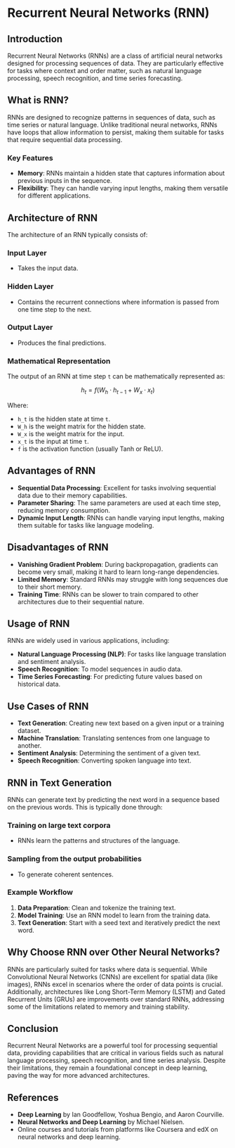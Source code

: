 # Recurrent Neural Networks (RNN)

## Introduction

Recurrent Neural Networks (RNNs) are a class of artificial neural networks designed for processing sequences of data. They are particularly effective for tasks where context and order matter, such as natural language processing, speech recognition, and time series forecasting.

## What is RNN?

RNNs are designed to recognize patterns in sequences of data, such as time series or natural language. Unlike traditional neural networks, RNNs have loops that allow information to persist, making them suitable for tasks that require sequential data processing.

### Key Features

* **Memory**: RNNs maintain a hidden state that captures information about previous inputs in the sequence.
* **Flexibility**: They can handle varying input lengths, making them versatile for different applications.

## Architecture of RNN

The architecture of an RNN typically consists of:

### Input Layer

* Takes the input data.

### Hidden Layer

* Contains the recurrent connections where information is passed from one time step to the next.

### Output Layer

* Produces the final predictions.

### Mathematical Representation

The output of an RNN at time step `t` can be mathematically represented as:

$$h_t = f(W_h \cdot h_{t-1} + W_x \cdot x_t)$$

Where:

* `h_t` is the hidden state at time `t`.
* `W_h` is the weight matrix for the hidden state.
* `W_x` is the weight matrix for the input.
* `x_t` is the input at time `t`.
* `f` is the activation function (usually Tanh or ReLU).

## Advantages of RNN

* **Sequential Data Processing**: Excellent for tasks involving sequential data due to their memory capabilities.
* **Parameter Sharing**: The same parameters are used at each time step, reducing memory consumption.
* **Dynamic Input Length**: RNNs can handle varying input lengths, making them suitable for tasks like language modeling.

## Disadvantages of RNN

* **Vanishing Gradient Problem**: During backpropagation, gradients can become very small, making it hard to learn long-range dependencies.
* **Limited Memory**: Standard RNNs may struggle with long sequences due to their short memory.
* **Training Time**: RNNs can be slower to train compared to other architectures due to their sequential nature.

## Usage of RNN

RNNs are widely used in various applications, including:

* **Natural Language Processing (NLP)**: For tasks like language translation and sentiment analysis.
* **Speech Recognition**: To model sequences in audio data.
* **Time Series Forecasting**: For predicting future values based on historical data.

## Use Cases of RNN

* **Text Generation**: Creating new text based on a given input or a training dataset.
* **Machine Translation**: Translating sentences from one language to another.
* **Sentiment Analysis**: Determining the sentiment of a given text.
* **Speech Recognition**: Converting spoken language into text.

## RNN in Text Generation

RNNs can generate text by predicting the next word in a sequence based on the previous words. This is typically done through:

### Training on large text corpora

* RNNs learn the patterns and structures of the language.

### Sampling from the output probabilities

* To generate coherent sentences.

### Example Workflow

1. **Data Preparation**: Clean and tokenize the training text.
2. **Model Training**: Use an RNN model to learn from the training data.
3. **Text Generation**: Start with a seed text and iteratively predict the next word.

## Why Choose RNN over Other Neural Networks?

RNNs are particularly suited for tasks where data is sequential. While Convolutional Neural Networks (CNNs) are excellent for spatial data (like images), RNNs excel in scenarios where the order of data points is crucial. Additionally, architectures like Long Short-Term Memory (LSTM) and Gated Recurrent Units (GRUs) are improvements over standard RNNs, addressing some of the limitations related to memory and training stability.

## Conclusion

Recurrent Neural Networks are a powerful tool for processing sequential data, providing capabilities that are critical in various fields such as natural language processing, speech recognition, and time series analysis. Despite their limitations, they remain a foundational concept in deep learning, paving the way for more advanced architectures.

## References

* **Deep Learning** by Ian Goodfellow, Yoshua Bengio, and Aaron Courville.
* **Neural Networks and Deep Learning** by Michael Nielsen.
* Online courses and tutorials from platforms like Coursera and edX on neural networks and deep learning.
